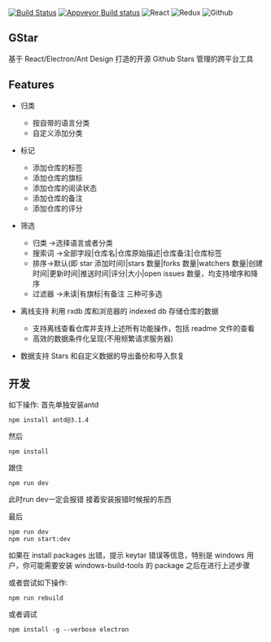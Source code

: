 [![Build Status](https://travis-ci.org/thundernet8/StarCabinet.svg?branch=master)](https://travis-ci.org/thundernet8/StarCabinet)
[![Appveyor Build status](https://ci.appveyor.com/api/projects/status/2hpsvxeamqegjkn1?svg=true)](https://ci.appveyor.com/project/thundernet8/starcabinet)
![React](https://camo.githubusercontent.com/aa1a90473e82b96ff3b11559cd4b55d50714f06c/68747470733a2f2f7261776769742e636f6d2f616c65656e34322f6261646765732f6d61737465722f7372632f72656163742e737667)
![Redux](https://camo.githubusercontent.com/f763782a28d7a14ce28f8721367002b824be4540/68747470733a2f2f7261776769742e636f6d2f616c65656e34322f6261646765732f6d61737465722f7372632f72656475782e737667)
![Github](https://camo.githubusercontent.com/2cdddb4559067bfe3723a7c97804f3dfda8fee4b/68747470733a2f2f7261776769742e636f6d2f616c65656e34322f6261646765732f6d61737465722f7372632f6769746875622e737667)

## GStar

基于 React/Electron/Ant Design 打造的开源 Github Stars 管理的跨平台工具


## Features

* 归类

    * 按自带的语言分类 
    * 自定义添加分类 

* 标记

    * 添加仓库的标签 
    * 添加仓库的旗标 
    * 添加仓库的阅读状态 
    * 添加仓库的备注 
    * 添加仓库的评分 

* 筛选

    * 归类 ->选择语言或者分类
    * 搜索词 ->全部字段|仓库名|仓库原始描述|仓库备注|仓库标签
    * 排序->默认(即 star 添加时间)|stars 数量|forks 数量|watchers 数量|创建时间|更新时间|推送时间|评分|大小|open issues 数量，均支持增序和降序
    * 过滤器 ->未读|有旗标|有备注 三种可多选

* 离线支持
   利用 rxdb 库和浏览器的 indexed db 存储仓库的数据

    * 支持离线查看仓库并支持上述所有功能操作，包括 readme 文件的查看
    * 高效的数据条件化呈现(不用频繁请求服务器)

* 数据支持 Stars 和自定义数据的导出备份和导入恢复



## 开发

如下操作:
首先单独安装antd
```
npm install antd@3.1.4
```
然后
```
npm install
```
跟住
```
npm run dev
```
此时run dev一定会报错
接着安装报错时候报的东西

最后
```
npm run dev
npm run start:dev
```

如果在 install packages 出错，提示 keytar 错误等信息，特别是 windows 用户，你可能需要安装 windows-build-tools 的 package 之后在进行上述步骤

或者尝试如下操作:

```
npm run rebuild
```

或者调试

```
npm install -g --verbose electron
```


